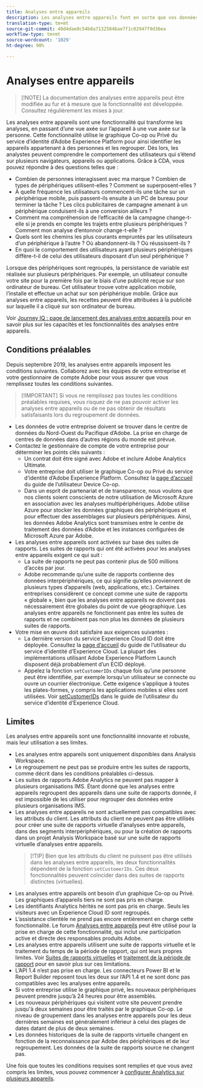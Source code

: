 ```yaml
---
title: Analyses entre appareils
description: Les analyses entre appareils font en sorte que vos données ne soient plus axées sur l’appareil, mais plutôt sur la personne, en regroupant les données de l’appareil.
translation-type: tm+mt
source-git-commit: 40d4dae0c54b8a71325846ae7f1c02947f9d36ea
workflow-type: tm+mt
source-wordcount: '1029'
ht-degree: 90%

---
```



# Analyses entre appareils

>[!NOTE] La documentation des analyses entre appareils peut être modifiée au fur et à mesure que la fonctionnalité est développée. Consultez régulièrement les mises à jour.

Les analyses entre appareils sont une fonctionnalité qui transforme les analyses, en passant d’une vue axée sur l’appareil à une vue axée sur la personne. Cette fonctionnalité utilise le graphique Co-op ou Privé du service d’identité d’Adobe Experience Platform pour ainsi identifier les appareils appartenant à des personnes et les regrouper. Dès lors, les analystes peuvent comprendre le comportement des utilisateurs qui s’étend sur plusieurs navigateurs, appareils ou applications. Grâce à CDA, vous pouvez répondre à des questions telles que :

* Combien de personnes interagissent avec ma marque ? Combien de types de périphériques utilisent-elles ? Comment se superposent-elles ?
* À quelle fréquence les utilisateurs commencent-ils une tâche sur un périphérique mobile, puis passent-ils ensuite à un PC de bureau pour terminer la tâche ? Les clics publicitaires de campagne amenant à un périphérique conduisent-ils à une conversion ailleurs ?
* Comment ma compréhension de l’efficacité de la campagne change-t-elle si je prends en compte les trajets entre plusieurs périphériques ? Comment mon analyse d’entonnoir change-t-elle ?
* Quels sont les chemins les plus courants empruntés par les utilisateurs d’un périphérique à l’autre ? Où abandonnent-ils ? Où réussissent-ils ?
* En quoi le comportement des utilisateurs ayant plusieurs périphériques diffère-t-il de celui des utilisateurs disposant d’un seul périphérique ?

Lorsque des périphériques sont regroupés, la persistance de variable est réalisée sur plusieurs périphériques. Par exemple, un utilisateur consulte votre site pour la première fois par le biais d’une publicité reçue sur son ordinateur de bureau. Cet utilisateur trouve votre application mobile, l’installe et effectue un achat sur son périphérique mobile. Grâce aux analyses entre appareils, les recettes peuvent être attribuées à la publicité sur laquelle il a cliqué sur son ordinateur de bureau.

Voir [Journey IQ : page de lancement des analyses entre appareils](http://adobe.ly/aacda) pour en savoir plus sur les capacités et les fonctionnalités des analyses entre appareils.

## Conditions préalables

Depuis septembre 2019, les analyses entre appareils imposent les conditions suivantes. Collaborez avec les équipes de votre entreprise et votre gestionnaire de compte Adobe pour vous assurer que vous remplissez toutes les conditions suivantes.

>[!IMPORTANT] Si vous ne remplissez pas toutes les conditions préalables requises, vous risquez de ne pas pouvoir activer les analyses entre appareils ou de ne pas obtenir de résultats satisfaisants lors du regroupement de données.

* Les données de votre entreprise doivent se trouver dans le centre de données du Nord-Ouest du Pacifique d’Adobe. La prise en charge de centres de données dans d’autres régions du monde est prévue.
* Contactez le gestionnaire de compte de votre entreprise pour déterminer les points clés suivants :
   * Un contrat doit être signé avec Adobe et inclure Adobe Analytics Ultimate.
   * Votre entreprise doit utiliser le graphique Co-op ou Privé du service d’identité d’Adobe Experience Platform. Consultez la [page d’accueil](https://docs.adobe.com/content/help/en/device-co-op/using/home.html) du guide de l’utilisateur Device Co-op.
   * Dans un esprit de partenariat et de transparence, nous voulons que nos clients soient conscients de notre utilisation de Microsoft Azure en association avec les analyses multipériphériques. Adobe utilise Azure pour stocker les données graphiques des périphériques et pour effectuer des assemblages sur plusieurs périphériques. Ainsi, les données Adobe Analytics sont transmises entre le centre de traitement des données d’Adobe et les instances configurées de Microsoft Azure par Adobe.
* Les analyses entre appareils sont activées sur base des suites de rapports. Les suites de rapports qui ont été activées pour les analyses entre appareils exigent ce qui suit :
   * La suite de rapports ne peut pas contenir plus de 500 millions d’accès par jour.
   * Adobe recommande qu’une suite de rapports contienne des données interpériphériques, ce qui signifie qu’elles proviennent de plusieurs types d’appareils (web, applications, etc.). Certaines entreprises considèrent ce concept comme une suite de rapports « globale », bien que les analyses entre appareils ne doivent pas nécessairement être globales du point de vue géographique. Les analyses entre appareils ne fonctionnent pas entre les suites de rapports et ne combinent pas non plus les données de plusieurs suites de rapports.
* Votre mise en œuvre doit satisfaire aux exigences suivantes :
   * La dernière version du service Experience Cloud ID doit être déployée. Consultez la [page d’accueil](https://docs.adobe.com/content/help/fr-FR/id-service/using/home.html) du guide de l’utilisateur du service d’identité d’Experience Cloud. La plupart des implémentations utilisant Adobe Experience Platform Launch disposent déjà probablement d’un ECID déployé.
   * Appelez la fonction `setCustomerIDs` chaque fois qu’une personne peut être identifiée, par exemple lorsqu’un utilisateur se connecte ou ouvre un courrier électronique. Cette exigence s’applique à toutes les plates-formes, y compris les applications mobiles si elles sont utilisées. Voir [setCustomerIDs](https://docs.adobe.com/content/help/fr-FR/id-service/using/id-service-api/methods/setcustomerids.html) dans le guide de l’utilisateur du service d’identité d’Experience Cloud.

## Limites

Les analyses entre appareils sont une fonctionnalité innovante et robuste, mais leur utilisation a ses limites.

* Les analyses entre appareils sont uniquement disponibles dans Analysis Workspace.
* Le regroupement ne peut pas se produire entre les suites de rapports, comme décrit dans les conditions préalables ci-dessus.
* Les suites de rapports Adobe Analytics ne peuvent pas mapper à plusieurs organisations IMS. Étant donné que les analyses entre appareils regroupent des appareils dans une suite de rapports donnée, il est impossible de les utiliser pour regrouper des données entre plusieurs organisations IMS.
* Les analyses entre appareils ne sont actuellement pas compatibles avec les attributs du client. Les attributs du client ne peuvent pas être utilisés pour créer une suite de rapports virtuelle d’analyses entre appareils, dans des segments interpériphériques, ou pour la création de rapports dans un projet Analysis Workspace basé sur une suite de rapports virtuelle d’analyses entre appareils.
   > [!TIP] Bien que les attributs du client ne puissent pas être utilisés dans les analyses entre appareils, les deux fonctionnalités dépendent de la fonction `setCustomerIDs`. Ces deux fonctionnalités peuvent coïncider dans des suites de rapports distinctes (virtuelles).
* Les analyses entre appareils ont besoin d’un graphique Co-op ou Privé. Les graphiques d’appareils tiers ne sont pas pris en charge.
* Les identifiants Analytics hérités ne sont pas pris en charge. Seuls les visiteurs avec un Experience Cloud ID sont regroupés.
* L’assistance clientèle ne prend pas encore entièrement en charge cette fonctionnalité. Le forum [Analyses entre appareils](https://forums.adobe.com/community/experience-cloud/analytics-cloud/analytics/cross-device-analytics/overview) peut être utilisé pour la prise en charge de cette fonctionnalité, qui inclut une participation active et directe des responsables produits Adobe.
* Les analyses entre appareils utilisent une suite de rapports virtuelle et le traitement du temps de la période de rapport, qui ont leurs propres limites. Voir [Suites de rapports virtuelles](../vrs/vrs-about.md) et [traitement de la période de rapport](../vrs/vrs-report-time-processing.md) pour en savoir plus sur ces limitations.
* L’API 1.4 n’est pas prise en charge. Les connecteurs Power BI et le Report Builder reposent tous les deux sur l’API 1.4 et ne sont donc pas compatibles avec les analyses entre appareils.
* Si votre entreprise utilise le graphique privé, les nouveaux périphériques peuvent prendre jusqu’à 24 heures pour être assemblés.
* Les nouveaux périphériques qui visitent votre site peuvent prendre jusqu&#39;à deux semaines pour être traités par le graphique Co-op. Le niveau de groupement dans les analyses entre appareils pour les deux dernières semaines est généralement inférieur à celui des plages de dates datant de plus de deux semaines.
* Les données historiques de la suite de rapports virtuelle changent en fonction de la reconnaissance par Adobe des périphériques et de leur regroupement. Les données de la suite de rapports source ne changent pas.

Une fois que toutes les conditions requises sont remplies et que vous avez compris les limites, vous pouvez commencer à [configurer Analytics sur plusieurs appareils](cda-setup.md).

